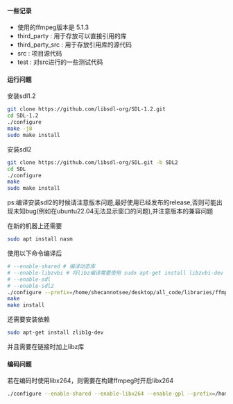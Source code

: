 #### 一些记录

- 使用的ffmpeg版本是 5.1.3
- third_party : 用于存放可以直接引用的库
- third_party_src : 用于存放引用库的源代码
- src : 项目源代码
- test : 对src进行的一些测试代码



#### 运行问题

安装sdl1.2

```bash
git clone https://github.com/libsdl-org/SDL-1.2.git
cd SDL-1.2
./configure
make -j8
sudo make install
```

安装sdl2

```bash
git clone https://github.com/libsdl-org/SDL.git -b SDL2
cd SDL
./configure
make
sudo make install
```

ps:编译安装sdl2的时候请注意版本问题,最好使用已经发布的release,否则可能出现未知bug(例如在ubuntu22.04无法显示窗口的问题),并注意版本的兼容问题

在新的机器上还需要

```bash
sudo apt install nasm
```

使用以下命令编译后

```bash
# --enable-shared # 编译动态库
# --enable-libzvbi # 将libz编译需要使用 sudo apt-get install libzvbi-dev
# --enable-sdl
# --enable-sdl2
./configure --prefix=/home/shecannotsee/desktop/all_code/libraries/ffmpeg-5.1.3 --enable-sdl --enable-sdl2 --enable-libzvbi
make 
make install 
```

还需要安装依赖

```bash
sudo apt-get install zlib1g-dev
```

并且需要在链接时加上libz库



#### 编码问题

若在编码时使用libx264，则需要在构建ffmpeg时开启libx264

```bash
./configure --enable-shared --enable-libx264 --enable-gpl --prefix=/home/shecannotsee/desktop/all_code/libraries/ffmpeg-4.3.6
```

